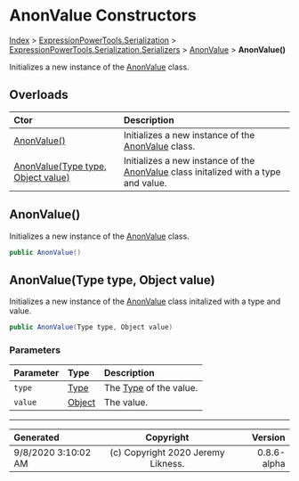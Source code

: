 ﻿# AnonValue Constructors

[Index](../index.md) > [ExpressionPowerTools.Serialization](ExpressionPowerTools.Serialization.a.md) > [ExpressionPowerTools.Serialization.Serializers](ExpressionPowerTools.Serialization.Serializers.n.md) > [AnonValue](ExpressionPowerTools.Serialization.Serializers.AnonValue.cs.md) > **AnonValue()**

Initializes a new instance of the [AnonValue](ExpressionPowerTools.Serialization.Serializers.AnonValue.cs.md) class.

## Overloads

| Ctor | Description |
| :-- | :-- |
| [AnonValue()](#anonvalue) | Initializes a new instance of the [AnonValue](ExpressionPowerTools.Serialization.Serializers.AnonValue.cs.md) class. |
| [AnonValue(Type type, Object value)](#anonvaluetype-type-object-value) | Initializes a new instance of the [AnonValue](ExpressionPowerTools.Serialization.Serializers.AnonValue.cs.md) class initalized            with a type and value. |

## AnonValue()

Initializes a new instance of the [AnonValue](ExpressionPowerTools.Serialization.Serializers.AnonValue.cs.md) class.

```csharp
public AnonValue()
```



## AnonValue(Type type, Object value)

Initializes a new instance of the [AnonValue](ExpressionPowerTools.Serialization.Serializers.AnonValue.cs.md) class initalized
            with a type and value.

```csharp
public AnonValue(Type type, Object value)
```

### Parameters

| Parameter | Type | Description |
| :-- | :-- | :-- |
| `type` | [Type](https://docs.microsoft.com/dotnet/api/system.type) | The [Type](https://docs.microsoft.com/dotnet/api/system.type) of the value. |
| `value` | [Object](https://docs.microsoft.com/dotnet/api/system.object) | The value. |



---

| Generated | Copyright | Version |
| :-- | :-: | --: |
| 9/8/2020 3:10:02 AM | (c) Copyright 2020 Jeremy Likness. | 0.8.6-alpha |
